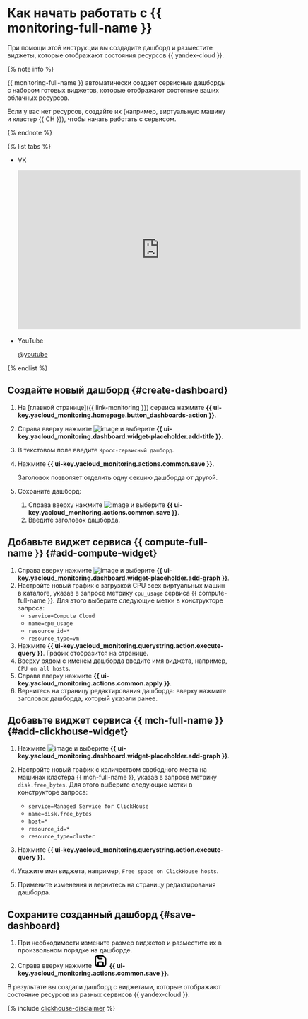 # Как начать работать с {{ monitoring-full-name }}

При помощи этой инструкции вы создадите дашборд и разместите виджеты, которые отображают состояния ресурсов {{ yandex-cloud }}.

{% note info %}

{{ monitoring-full-name }} автоматически создает сервисные дашборды с набором готовых виджетов, которые отображают состояние ваших облачных ресурсов.

Если у вас нет ресурсов, создайте их (например, виртуальную машину и кластер {{ CH }}), чтобы начать работать с сервисом.

{% endnote %}


{% list tabs %}

- VK

  <iframe src="https://vk.com/video_ext.php?oid=-200452713&id=456239454&hash=525f019554ae17fd" width="640" height="360" frameborder="0" allowfullscreen="1" allow="autoplay; encrypted-media; fullscreen; picture-in-picture"></iframe>

- YouTube

  @[youtube](https://youtu.be/TvLdfcPCOHw)

{% endlist %}




## Создайте новый дашборд {#create-dashboard}

1. На [главной странице]({{ link-monitoring }}) сервиса нажмите **{{ ui-key.yacloud_monitoring.homepage.button_dashboards-action }}**.
1. Справа вверху нажмите ![image](../_assets/console-icons/plus.svg) и выберите **{{ ui-key.yacloud_monitoring.dashboard.widget-placeholder.add-title }}**.
1. В текстовом поле введите `Кросс-сервисный дашборд`.
1. Нажмите **{{ ui-key.yacloud_monitoring.actions.common.save }}**.
   
   Заголовок позволяет отделить одну секцию дашборда от другой.
1. Сохраните дашборд:
   1. Справа вверху нажмите ![image](../_assets/console-icons/ellipsis.svg) и выберите **{{ ui-key.yacloud_monitoring.actions.common.save }}**.
   1. Введите заголовок дашборда.


## Добавьте виджет сервиса {{ compute-full-name }} {#add-compute-widget}

1. Справа вверху нажмите ![image](../_assets/console-icons/plus.svg) и выберите **{{ ui-key.yacloud_monitoring.dashboard.widget-placeholder.add-graph }}**.
1. Настройте новый график с загрузкой CPU всех виртуальных машин в каталоге, указав в запросе метрику `cpu_usage` сервиса {{ compute-full-name }}. Для этого выберите следующие метки в конструкторе запроса:
    - `service=Compute Cloud`
    - `name=cpu_usage`
    - `resource_id=*`
    - `resource_type=vm`
1. Нажмите **{{ ui-key.yacloud_monitoring.querystring.action.execute-query }}**. График отобразится на странице.
1. Вверху рядом с именем дашборда введите имя виджета, например, `CPU on all hosts`.
1. Справа вверху нажмите **{{ ui-key.yacloud_monitoring.actions.common.apply }}**.
1. Вернитесь на страницу редактирования дашборда: вверху нажмите заголовок дашборда, который указали ранее.

## Добавьте виджет сервиса {{ mch-full-name }} {#add-clickhouse-widget}

1. Нажмите ![image](../_assets/console-icons/plus.svg) и выберите **{{ ui-key.yacloud_monitoring.dashboard.widget-placeholder.add-graph }}**.
1. Настройте новый график с количеством свободного места на машинах кластера {{ mch-full-name }}, указав в запросе метрику `disk.free_bytes`. Для этого выберите следующие метки в конструкторе запроса:
    - `service=Managed Service for ClickHouse`
    - `name=disk.free_bytes`
    - `host=*`
    - `resource_id=*`
    - `resource_type=cluster`

1. Нажмите **{{ ui-key.yacloud_monitoring.querystring.action.execute-query }}**.
1. Укажите имя виджета, например, `Free space on ClickHouse hosts`.
1. Примените изменения и вернитесь на страницу редактирования дашборда. 

## Сохраните созданный дашборд {#save-dashboard}

1. При необходимости измените размер виджетов и разместите их в произвольном порядке на дашборде.
1. Справа вверху нажмите ![image](../_assets/console-icons/floppy-disk-blue.svg) **{{ ui-key.yacloud_monitoring.actions.common.save }}**.

В результате вы создали дашборд с виджетами, которые отображают состояние ресурсов из разных сервисов {{ yandex-cloud }}.

{% include [clickhouse-disclaimer](../_includes/clickhouse-disclaimer.md) %}
